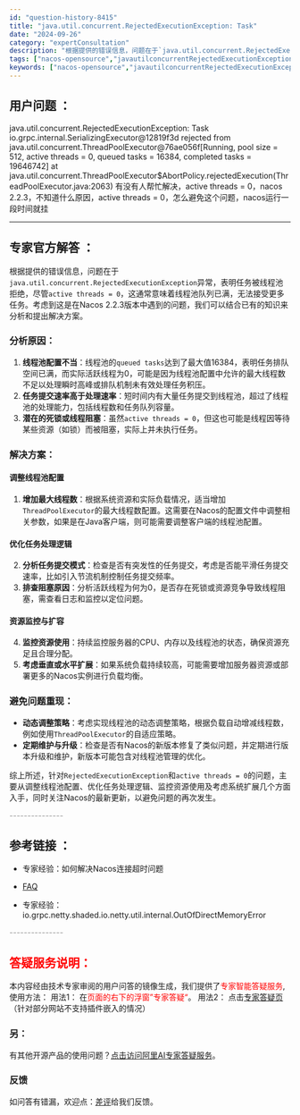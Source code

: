 ```yaml
---
id: "question-history-8415"
title: "java.util.concurrent.RejectedExecutionException: Task"
date: "2024-09-26"
category: "expertConsultation"
description: "根据提供的错误信息，问题在于`java.util.concurrent.RejectedExecutionException`异常，表明任务被线程池拒绝，尽管`active threads = 0`，这通常意味着线程池队列已满，无法接受更多任务。考虑到这是在Nacos 2.2.3版本中遇到的问题，我"
tags: ["nacos-opensource","javautilconcurrentRejectedExecutionException","Task","rejected","ThreadPoolExecutor","active","threads"]
keywords: ["nacos-opensource","javautilconcurrentRejectedExecutionException","Task","rejected","ThreadPoolExecutor","active","threads"]
---
```


## 用户问题 ： 
 java.util.concurrent.RejectedExecutionException: Task io.grpc.internal.SerializingExecutor@12819f3d rejected from java.util.concurrent.ThreadPoolExecutor@76ae056f[Running, pool size = 512, active threads = 0, queued tasks = 16384, completed tasks = 19646742] at java.util.concurrent.ThreadPoolExecutor$AbortPolicy.rejectedExecution(ThreadPoolExecutor.java:2063) 有没有人帮忙解决，active threads = 0，nacos 2.2.3，不知道什么原因，active threads = 0，怎么避免这个问题，nacos运行一段时间就挂  

---------------
## 专家官方解答 ：

根据提供的错误信息，问题在于`java.util.concurrent.RejectedExecutionException`异常，表明任务被线程池拒绝，尽管`active threads = 0`，这通常意味着线程池队列已满，无法接受更多任务。考虑到这是在Nacos 2.2.3版本中遇到的问题，我们可以结合已有的知识来分析和提出解决方案。

### 分析原因：

1. **线程池配置不当**：线程池的`queued tasks`达到了最大值16384，表明任务排队空间已满，而实际活跃线程为0，可能是因为线程池配置中允许的最大线程数不足以处理瞬时高峰或排队机制未有效处理任务积压。
2. **任务提交速率高于处理速率**：短时间内有大量任务提交到线程池，超过了线程池的处理能力，包括线程数和任务队列容量。
3. **潜在的死锁或线程阻塞**：虽然`active threads = 0`，但这也可能是线程因等待某些资源（如锁）而被阻塞，实际上并未执行任务。

### 解决方案：

#### 调整线程池配置
1. **增加最大线程数**：根据系统资源和实际负载情况，适当增加`ThreadPoolExecutor`的最大线程数配置。这需要在Nacos的配置文件中调整相关参数，如果是在Java客户端，则可能需要调整客户端的线程池配置。
   
#### 优化任务处理逻辑
2. **分析任务提交模式**：检查是否有突发性的任务提交，考虑是否能平滑任务提交速率，比如引入节流机制控制任务提交频率。
3. **排查阻塞原因**：分析活跃线程为何为0，是否存在死锁或资源竞争导致线程阻塞，需查看日志和监控以定位问题。

#### 资源监控与扩容
4. **监控资源使用**：持续监控服务器的CPU、内存以及线程池的状态，确保资源充足且合理分配。
5. **考虑垂直或水平扩展**：如果系统负载持续较高，可能需要增加服务器资源或部署更多的Nacos实例进行负载均衡。

### 避免问题重现：
- **动态调整策略**：考虑实现线程池的动态调整策略，根据负载自动增减线程数，例如使用`ThreadPoolExecutor`的自适应策略。
- **定期维护与升级**：检查是否有Nacos的新版本修复了类似问题，并定期进行版本升级和维护，新版本可能包含对线程池管理的优化。

综上所述，针对`RejectedExecutionException`和`active threads = 0`的问题，主要从调整线程池配置、优化任务处理逻辑、监控资源使用及考虑系统扩展几个方面入手，同时关注Nacos的最新更新，以避免问题的再次发生。


<font color="#949494">---------------</font> 


## 参考链接 ：

* 专家经验：如何解决Nacos连接超时问题 
 
 * [FAQ](https://nacos.io/docs/latest/guide/user/faq)
 
 * 专家经验：io.grpc.netty.shaded.io.netty.util.internal.OutOfDirectMemoryError 


 <font color="#949494">---------------</font> 
 


## <font color="#FF0000">答疑服务说明：</font> 

本内容经由技术专家审阅的用户问答的镜像生成，我们提供了<font color="#FF0000">专家智能答疑服务</font>,使用方法：
用法1： 在<font color="#FF0000">页面的右下的浮窗”专家答疑“</font>。
用法2： 点击[专家答疑页](https://answer.opensource.alibaba.com/docs/intro)（针对部分网站不支持插件嵌入的情况）
### 另：


有其他开源产品的使用问题？[点击访问阿里AI专家答疑服务](https://answer.opensource.alibaba.com/docs/intro)。
### 反馈
如问答有错漏，欢迎点：[差评](https://ai.nacos.io/user/feedbackByEnhancerGradePOJOID?enhancerGradePOJOId=13637)给我们反馈。
